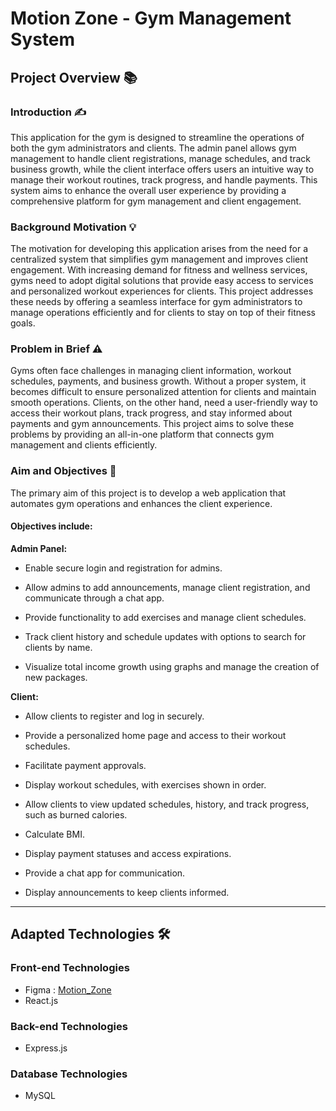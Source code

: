 # Motion Zone - Gym Management System


## **Project Overview** 📚


### Introduction ✍️

This application for the gym is designed to streamline the operations of both the gym administrators and clients. The admin panel allows gym management to handle client registrations, manage schedules, and track business growth, while the client interface offers users an intuitive way to manage their workout routines, track progress, and handle payments. This system aims to enhance the overall user experience by providing a comprehensive platform for gym management and client engagement.


### Background Motivation 💡

The motivation for developing this application arises from the need for a centralized system that simplifies gym management and improves client engagement. With increasing demand for fitness and wellness services, gyms need to adopt digital solutions that provide easy access to services and personalized workout experiences for clients. This project addresses these needs by offering a seamless interface for gym administrators to manage operations efficiently and for clients to stay on top of their fitness goals.


### Problem in Brief ⚠️

Gyms often face challenges in managing client information, workout schedules, payments, and business growth. Without a proper system, it becomes difficult to ensure personalized attention for clients and maintain smooth operations. Clients, on the other hand, need a user-friendly way to access their workout plans, track progress, and stay informed about payments and gym announcements. This project aims to solve these problems by providing an all-in-one platform that connects gym management and clients efficiently.


### Aim and Objectives 🎯

The primary aim of this project is to develop a web application that automates gym operations and enhances the client experience.

#### Objectives include:

**Admin Panel:**

- Enable secure login and registration for admins.
  
- Allow admins to add announcements, manage client registration, and communicate through a chat app.
  
- Provide functionality to add exercises and manage client schedules.
  
- Track client history and schedule updates with options to search for clients by name.
  
- Visualize total income growth using graphs and manage the creation of new packages.


**Client:**

- Allow clients to register and log in securely.
  
- Provide a personalized home page and access to their workout schedules.
  
- Facilitate payment approvals.
  
- Display workout schedules, with exercises shown in order.
  
- Allow clients to view updated schedules, history, and track progress, such as burned calories.
  
- Calculate BMI.
  
- Display payment statuses and access expirations.
  
- Provide a chat app for communication.
  
- Display announcements to keep clients informed.


<hr>


## **Adapted Technologies** 🛠️


### Front-end Technologies 

- Figma : [Motion_Zone](<https://www.figma.com/design/dYouDPqIB5WYliOqsxkZnn/MotionZone?node-id=0-1&node-type=&t=pYWszLZUhzgGMfvV-0>)
- React.js


### Back-end Technologies 

- Express.js


### Database Technologies 

- MySQL
